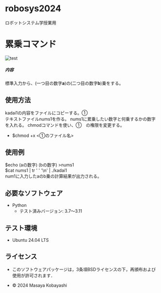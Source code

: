 # robosys2024
ロボットシステム学授業用

# 累乗コマンド
![test](https://github.com/23C1053/robosys2024/actions/workflows/test.yml/badge.svg)
##### 内容
標準入力から、(一つ目の数字**a**)の(二つ目の数字**b**)乗をする。  
                     
## 使用方法
kadai1の内容をファイルにコピーする。①  
テキストファイルnums1を作る。
nums1に累乗したい数字と何乗するかの数字を入れる。
chmodコマンドを使い、①　の権限を変更する。
- $chmod +x <①のファイル名>


## 使用例

$echo (aの数字) (bの数字) >nums1  
$cat nums1 | tr ' ' '\n' | ./kadai1  
num1に入力したaのb乗の計算結果が出力される。  

## 必要なソフトウェア
- Python
  - テスト済みバージョン: 3.7〜3.11

## テスト環境
- Ubuntu 24.04 LTS

## ライセンス
- このソフトウェアパッケージは，3条項BSDライセンスの下，再頒布および使用が許可されます．


- © 2024 Masaya Kobayashi
